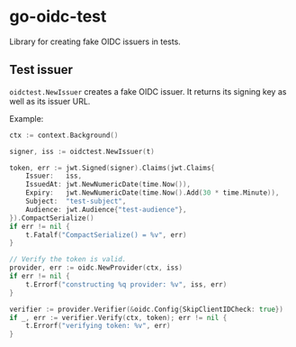 # go-oidc-test
Library for creating fake OIDC issuers in tests.

## Test issuer

`oidctest.NewIssuer` creates a fake OIDC issuer. It returns its signing key as
well as its issuer URL.

Example:

```go
ctx := context.Background()

signer, iss := oidctest.NewIssuer(t)

token, err := jwt.Signed(signer).Claims(jwt.Claims{
	Issuer:   iss,
	IssuedAt: jwt.NewNumericDate(time.Now()),
	Expiry:   jwt.NewNumericDate(time.Now().Add(30 * time.Minute)),
	Subject:  "test-subject",
	Audience: jwt.Audience{"test-audience"},
}).CompactSerialize()
if err != nil {
	t.Fatalf("CompactSerialize() = %v", err)
}

// Verify the token is valid.
provider, err := oidc.NewProvider(ctx, iss)
if err != nil {
	t.Errorf("constructing %q provider: %v", iss, err)
}

verifier := provider.Verifier(&oidc.Config{SkipClientIDCheck: true})
if _, err := verifier.Verify(ctx, token); err != nil {
	t.Errorf("verifying token: %v", err)
}
```
